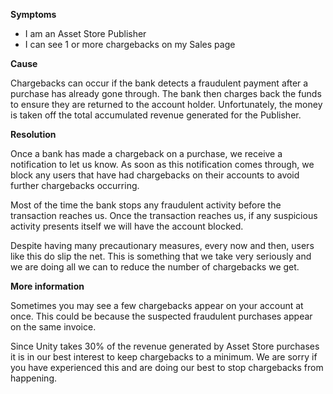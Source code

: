 
        

**<span class="wysiwyg-underline">Symptoms</span>** 

*   I am an Asset Store Publisher
*   I can see 1 or more chargebacks on my Sales page

**<span class="wysiwyg-underline">Cause</span>** 

Chargebacks can occur if the bank detects a fraudulent payment after a purchase has already gone through. The bank then charges back the funds to ensure they are returned to the account holder. Unfortunately, the money is taken off the total accumulated revenue generated for the Publisher.

**<span class="wysiwyg-underline">Resolution</span>** 

Once a bank has made a chargeback on a purchase, we receive a notification to let us know. As soon as this notification comes through, we block any users that have had chargebacks on their accounts to avoid further chargebacks occurring.

<span class="message_body">Most of the time the bank stops any fraudulent activity before the transaction reaches us. Once the transaction reaches us, if any suspicious activity presents itself we will have the account blocked.</span>

<span class="message_body">Despite having many precautionary measures, every now and then, users like this do slip the net. This is something that we take very seriously and we are doing all we can to reduce the number of chargebacks we get. </span>

**<span class="wysiwyg-underline">More information</span>** 

Sometimes you may see a few chargebacks appear on your account at once. This could be because the suspected fraudulent purchases appear on the same invoice.

Since Unity takes 30% of the revenue generated by Asset Store purchases it is in our best interest to keep chargebacks to a minimum. We are sorry if you have experienced this and are doing our best to stop chargebacks from happening.

      
